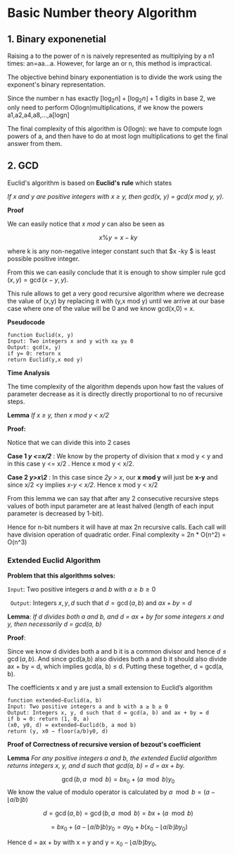 # Basic Number theory Algorithm

## 1. Binary exponenetial

Raising a to the power of n is naively represented as multiplying by a n1 times: an=aa...a. However, for large an or n, this method is impractical.

The objective behind binary exponentiation is to divide the work using the exponent's binary representation.

Since the number n has exactly $[\log_2n]+[\log_2⁡n⌋+1$ digits in base 2, we only need to perform O(logn)multiplications, if we know the powers a1,a2,a4,a8,...,a[logn]

The final complexity of this algorithm is O(logn): we have to compute logn powers of a, and then have to do at most logn multiplications to get the final answer from them.

## 2. GCD

Euclid's algorithm is based on **Euclid's** **rule** which states

*If x and y are positive integers with x ≥ y, then gcd(x, y) = gcd(x mod y, y).*

**Proof**

We can easily notice that $x\ mod \ y$ can also be  seen as

$$
x \% y = x-ky
$$

where k is any non-negative integer constant such that $x -ky $ is least  possible positive integer.

From this we can easily conclude that it is enough to show simpler rule $\gcd (x , y) = \gcd (x-y , y)$.

This rule allows to get a very good recursive algorithm where we decrease the value of (x,y) by replacing it with (y,x mod y) until we arrive at our base case where one of the value will be 0 and we know gcd(x,0) = x.

**Pseudocode**

```pseudocode
function Euclid(x, y)
Input: Two integers x and y with x≥ y≥ 0
Output: gcd(x, y)
if y= 0: return x
return Euclid(y,x mod y)
```

**Time Analysis**

The time complexity of the algorithm depends upon how fast the values of parameter decrease as it is directly directly proportional to no of recursive steps.

**Lemma** *If x ≥ y, then x mod y < x/2*

**Proof:**

Notice that we can divide this into 2 cases

**Case 1 *y <=x/2*** : We know by the property of division that  x mod y < y and in this case y <= x/2 . Hence x mod y < x/2.

**Case 2 *y>x\2*** : In this case since *2y > x*, our **x mod y** will  just be **x-y** and since x/2 <y implies *x-y < x/2*. Hence  x mod y < x/2

From this lemma we can say that after any 2 consecutive recursive steps values of both input parameter are at least halved (length of each input parameter is decreased by 1-bit). 

Hence for n-bit numbers it will have at max 2n recursive calls. Each call will have division operation of quadratic order. Final complexity = 2n * O(n^2) = O(n^3)

### Extended Euclid Algorithm

**Problem that this algorithms solves:**

`Input`: Two positive integers $a$​​​​ and $b$​​ with $a \ge b \ge 0$

` Output`: Integers $x, y, d$ such that $d = \gcd(a, b)$ and $ax + by = d$

**Lemma**: *If d divides both a and b, and d = ax + by for some integers x and y, then necessarily d = gcd(a, b)*

**Proof**:

Since we know d divides both a and b it is a common divisor and hence $d \le \gcd(a,b)$. And since gcd(a,b) also divides both a and b it should also divide ax + by = d, which implies gcd(a, b) ≤ d. Putting these together, d = gcd(a, b).

The coefficients x and y are just a small extension to Euclid’s algorithm

```pseudocode
function extended−Euclid(a, b)
Input: Two positive integers a and b with a ≥ b ≥ 0
Output: Integers x, y, d such that d = gcd(a, b) and ax + by = d
if b = 0: return (1, 0, a)
(x0, y0, d) = extended−Euclid(b, a mod b)
return (y, x0 − floor(a/b)y0, d)
```

**Proof of Correctness of recursive version of  bezout's coefficient**

**Lemma** *For any positive integers a and b, the extended Euclid algorithm returns integers x, y, and d such that gcd(a, b) = d = ax + by.*

$$
\gcd(b,a \mod b) = bx_0 + (a \mod b)y_0
$$
We know the value of modulo operator is calculated by $a \mod b =(a − \lfloor {a/b}\rfloor b)$

$$
d = \gcd(a, b) = \gcd(b, a \mod b) = bx+(a \mod b)
$$

$$
= bx_0+(a − \lfloor {a/b}\rfloor b)y_0 = ay_0+ b(x_0 −  \lfloor {a/b}\rfloor by_0)
$$

Hence d = ax + by with x = y and y = $x_0−  \lfloor {a/b}\rfloor by_0$,